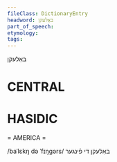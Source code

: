 ```yaml
---
fileClass: DictionaryEntry
headword: באַלעקן
part_of_speech: 
etymology: 
tags: 
---
```

באַלעקן

CENTRAL
========

HASIDIC
=======
= AMERICA = 

/baˈlɛkŋ də ˈfɪŋgərs/ באַלעקן די פֿינגער